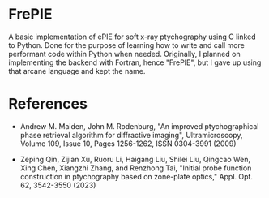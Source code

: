# FrePIE

A basic implementation of ePIE for soft x-ray ptychography using C linked to Python. Done for the purpose of learning how to write and call more performant code within Python when needed. Originally, I planned on implementing the backend with Fortran, hence "FrePIE", but I gave up using that arcane language and kept the name.

# References

* Andrew M. Maiden, John M. Rodenburg, "An improved ptychographical phase retrieval algorithm for diffractive imaging", Ultramicroscopy, Volume 109, Issue 10, Pages 1256-1262, ISSN 0304-3991 (2009)

* Zeping Qin, Zijian Xu, Ruoru Li, Haigang Liu, Shilei Liu, Qingcao Wen, Xing Chen, Xiangzhi Zhang, and Renzhong Tai, "Initial probe function construction in ptychography based on zone-plate optics," Appl. Opt. 62, 3542-3550 (2023) 
